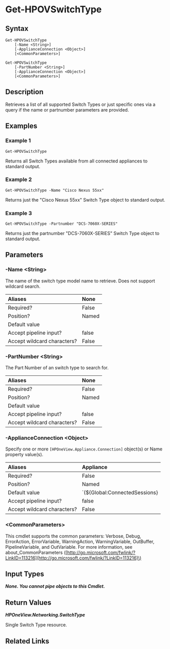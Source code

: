 ﻿---
description: Retrieve Switch Type resource(s).
---

# Get-HPOVSwitchType

## Syntax

```text
Get-HPOVSwitchType
    [-Name <String>]
    [-ApplianceConnection <Object>]
    [<CommonParameters>]
```

```text
Get-HPOVSwitchType
    [-PartNumber <String>]
    [-ApplianceConnection <Object>]
    [<CommonParameters>]
```

## Description

Retrieves a list of all supported Switch Types or just specific ones via a query if the name or partnumber parameters are provided.  

## Examples

###  Example 1 

```text
Get-HPOVSwitchType
```

Returns all Switch Types available from all connected appliances to standard output.

###  Example 2 

```text
Get-HPOVSwitchType -Name "Cisco Nexus 55xx"
```

Returns just the "Cisco Nexus 55xx" Switch Type object to standard output.

###  Example 3 

```text
Get-HPOVSwitchType -Partnumber "DCS-7060X-SERIES"
```

Returns just the partnumber "DCS-7060X-SERIES" Switch Type object to standard output.

## Parameters

### -Name &lt;String&gt;

The name of the switch type model name to retrieve.  Does not support wildcard search.

| Aliases | None |
| :--- | :--- |
| Required? | False |
| Position? | Named |
| Default value |  |
| Accept pipeline input? | false |
| Accept wildcard characters? | False |

### -PartNumber &lt;String&gt;

The Part Number of an switch type to search for.

| Aliases | None |
| :--- | :--- |
| Required? | False |
| Position? | Named |
| Default value |  |
| Accept pipeline input? | false |
| Accept wildcard characters? | False |

### -ApplianceConnection &lt;Object&gt;

Specify one or more `[HPOneView.Appliance.Connection]` object(s) or Name property value(s).

| Aliases | Appliance |
| :--- | :--- |
| Required? | False |
| Position? | Named |
| Default value | `(${Global:ConnectedSessions} | ? Default)` |
| Accept pipeline input? | false |
| Accept wildcard characters? | False |

### &lt;CommonParameters&gt;

This cmdlet supports the common parameters: Verbose, Debug, ErrorAction, ErrorVariable, WarningAction, WarningVariable, OutBuffer, PipelineVariable, and OutVariable. For more information, see about\_CommonParameters \([http://go.microsoft.com/fwlink/?LinkID=113216](http://go.microsoft.com/fwlink/?LinkID=113216)\)

## Input Types

_**None.  You cannot pipe objects to this Cmdlet.**_

## Return Values

_**HPOneView.Networking.SwitchType**_

Single Switch Type resource.

## Related Links

